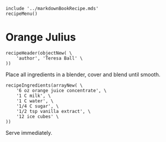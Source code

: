 ~~~ markdown-script
include '../markdownBookRecipe.mds'
recipeMenu()
~~~

# Orange Julius

~~~ markdown-script
recipeHeader(objectNew( \
    'author', 'Teresa Ball' \
))
~~~

Place all ingredients in a blender, cover and blend until smooth.

~~~ markdown-script
recipeIngredients(arrayNew( \
    '6 oz orange juice concentrate', \
    '1 C milk', \
    '1 C water', \
    '1/4 C sugar', \
    '1/2 tsp vanilla extract', \
    '12 ice cubes' \
))
~~~

Serve immediately.
